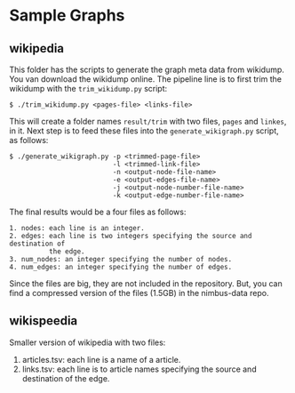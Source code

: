 
# Sample Graphs

## wikipedia

This folder has the scripts to generate the graph meta data from wikidump. You
van download the wikidump online. The pipeline line is to first trim the
wikidump with the `trim_wikidump.py` script:


    $ ./trim_wikidump.py <pages-file> <links-file>

This will create a folder names `result/trim` with two files, `pages` and
`linkes`, in it.  Next step is to feed these files into the
`generate_wikigraph.py` script, as follows:

    $ ./generate_wikigraph.py -p <trimmed-page-file>
                              -l <trimmed-link-file>
                              -n <output-node-file-name>
                              -e <output-edges-file-name>
                              -j <output-node-number-file-name>
                              -k <output-edge-number-file-name>

The final results would be a four files as follows:

    1. nodes: each line is an integer.
    2. edges: each line is two integers specifying the source and destination of
              the edge.
    3. num_nodes: an integer specifying the number of nodes.
    4. num_edges: an integer specifying the number of edges.

Since the files are big, they are not included in the repository. But, you can
find a compressed version of the files (1.5GB) in the nimbus-data repo.


## wikispeedia

Smaller version of wikipedia with two files:

1. articles.tsv: each line is a name of a article.
2. links.tsv: each line is to article names specifying the source and
   destination of the edge. 

